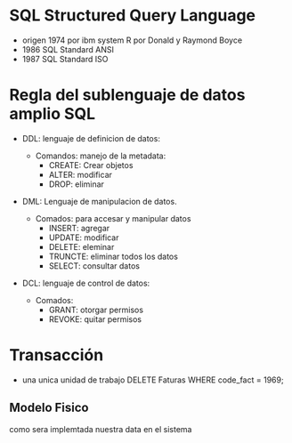 # SQL Structured Query Language
- origen 1974 por ibm system R por Donald y Raymond Boyce
- 1986 SQL Standard ANSI
- 1987 SQL Standard ISO

# Regla del sublenguaje de datos amplio SQL

- DDL: lenguaje de definicion de datos:
    - Comandos: manejo de la metadata:
        - CREATE: Crear objetos
        - ALTER: modificar
        - DROP: eliminar

- DML: Lenguaje de manipulacion de datos.
    - Comados: para accesar y manipular datos
        - INSERT: agregar
        - UPDATE: modificar
        - DELETE: eleminar
        - TRUNCTE: eliminar todos los datos
        - SELECT: consultar datos
        

- DCL: lenguaje de control de datos:
    - Comados:
        - GRANT: otorgar permisos
        - REVOKE: quitar permisos


# Transacción
- una unica unidad de trabajo
DELETE Faturas
WHERE code_fact = 1969;

## Modelo Fisico
como sera implemtada nuestra data en el sistema


